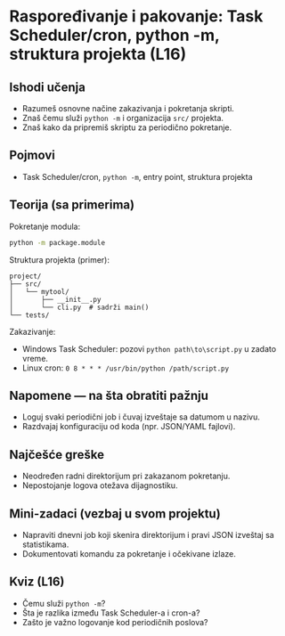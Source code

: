 # Raspoređivanje i pakovanje: Task Scheduler/cron, python -m, struktura projekta (L16)

## Ishodi učenja
- Razumeš osnovne načine zakazivanja i pokretanja skripti.
- Znaš čemu služi `python -m` i organizacija `src/` projekta.
- Znaš kako da pripremiš skriptu za periodično pokretanje.

## Pojmovi
- Task Scheduler/cron, `python -m`, entry point, struktura projekta

## Teorija (sa primerima)

Pokretanje modula:
```bash
python -m package.module
```

Struktura projekta (primer):
```
project/
├── src/
│   └── mytool/
│       ├── __init__.py
│       └── cli.py  # sadrži main()
└── tests/
```

Zakazivanje:
- Windows Task Scheduler: pozovi `python path\to\script.py` u zadato vreme.
- Linux cron: `0 8 * * * /usr/bin/python /path/script.py`


## Napomene — na šta obratiti pažnju
- Loguj svaki periodični job i čuvaj izveštaje sa datumom u nazivu.
- Razdvajaj konfiguraciju od koda (npr. JSON/YAML fajlovi).

## Najčešće greške
- Neodređen radni direktorijum pri zakazanom pokretanju.
- Nepostojanje logova otežava dijagnostiku.

## Mini-zadaci (vezbaj u svom projektu)
- Napraviti dnevni job koji skenira direktorijum i pravi JSON izveštaj sa statistikama.
- Dokumentovati komandu za pokretanje i očekivane izlaze.

## Kviz (L16)
- Čemu služi `python -m`?
- Šta je razlika između Task Scheduler-a i cron-a?
- Zašto je važno logovanje kod periodičnih poslova?

